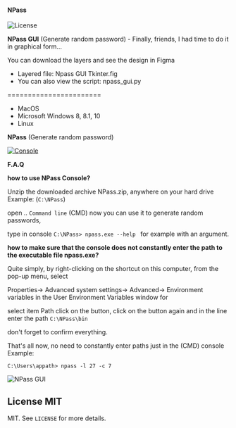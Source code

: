 #### NPass

![License](https://img.shields.io/github/license/appath/NPass?style=flat-square)

__NPass GUI__ (Generate random password) - Finally, friends, I had time to do it in graphical form...

You can download the layers and see the design in Figma
 - Layered file:
       Npass GUI Tkinter.fig
 - You can also view the script:
       npass_gui.py

=======================

 - MacOS
 - Microsoft Windows 8, 8.1, 10
 - Linux

__NPass__ (Generate random password)

[![Console](https://img.shields.io/github/v/release/appath/NPass?color=inactive&label=npass&style=flat-square)](https://github.com/appath/NPass/releases)

__F.A.Q__

__how to use NPass Console?__

Unzip the downloaded archive NPass.zip, anywhere on your hard drive Example: (```C:\NPass```)

open .. ```Command line``` (CMD) now you can use it to generate random passwords,

type in console ```C:\NPass> npass.exe --help ``` for example with an argument.

__how to make sure that the console does not constantly enter the path to the executable file npass.exe?__

Quite simply, by right-clicking on the shortcut on this computer, from the pop-up menu, select 

Properties-> Advanced system settings-> Advanced-> Environment variables in the User Environment Variables window for <USER>

select item Path click on the <Modify> button, click on the <Create> button again and in the line enter the path ```C:\NPass\bin```
  
don't forget to confirm everything.

That's all now, no need to constantly enter paths just in the (CMD) console Example: 

```C:\Users\appath> npass -l 27 -c 7```


![NPass GUI](https://github.com/appath/NPass/blob/master/%23/%23npass_gui.png)

## License MIT

MIT. See `LICENSE` for more details.<br />
